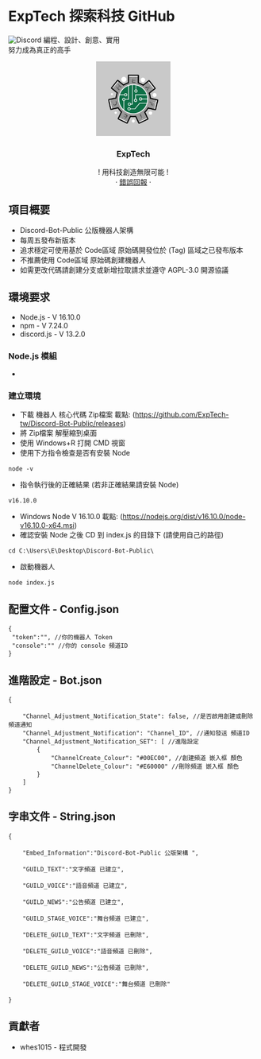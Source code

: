 # ExpTech 探索科技 GitHub
<img alt="Discord" src="https://img.shields.io/discord/857181425908318218">
編程、設計、創意、實用
<br>
努力成為真正的高手
<br />
<p align="center">
  <a href="https://github.com/ExpTech-tw/Example/">
    <img src="image/ExpTech.png" alt="ExpTech" width="150" height="150">
  </a>
  <h3 align="center">ExpTech</h3>
  <p align="center">
    ! 用科技創造無限可能 !
    <br />
    ·
    <a href="https://github.com/ExpTech-tw/Example/issues">錯誤回報</a>
    ·
  </p>
</p>

## 項目概要
* Discord-Bot-Public 公版機器人架構
* 每周五發布新版本
* 追求穩定可使用基於 Code區域 原始碼開發位於 (Tag) 區域之已發布版本
* 不推薦使用 Code區域 原始碼創建機器人
* 如需更改代碼請創建分支或新增拉取請求並遵守 AGPL-3.0 開源協議

## 環境要求
* Node.js - V 16.10.0
* npm - V 7.24.0
* discord.js - V 13.2.0
### Node.js 模組
*

### 建立環境
* 下載 機器人 核心代碼 Zip檔案 載點: (https://github.com/ExpTech-tw/Discord-Bot-Public/releases)
* 將 Zip檔案 解壓縮到桌面
* 使用 Windows+R 打開 CMD 視窗
* 使用下方指令檢查是否有安裝 Node
```console 
node -v
```
* 指令執行後的正確結果 (若非正確結果請安裝 Node)
```
v16.10.0
```
* Windows Node V 16.10.0 載點: (https://nodejs.org/dist/v16.10.0/node-v16.10.0-x64.msi)
* 確認安裝 Node 之後 CD 到 index.js 的目錄下 (請使用自己的路徑)
```console 
cd C:\Users\E\Desktop\Discord-Bot-Public\
```
* 啟動機器人
```console 
node index.js
```

## 配置文件 - Config.json
```
{
 "token":"", //你的機器人 Token
 "console":"" //你的 console 頻道ID
}
```

## 進階設定 - Bot.json
```
{

    "Channel_Adjustment_Notification_State": false, //是否啟用創建或刪除頻道通知
    "Channel_Adjustment_Notification": "Channel_ID", //通知發送 頻道ID
    "Channel_Adjustment_Notification_SET": [ //進階設定
        {
            "ChannelCreate_Colour": "#00EC00", //創建頻道 嵌入框 顏色
            "ChannelDelete_Colour": "#E60000" //刪除頻道 嵌入框 顏色
        }
    ]
}
```

## 字串文件 - String.json
```
{

    "Embed_Information":"Discord-Bot-Public 公版架構 ",

    "GUILD_TEXT":"文字頻道 已建立",

    "GUILD_VOICE":"語音頻道 已建立",

    "GUILD_NEWS":"公告頻道 已建立",

    "GUILD_STAGE_VOICE":"舞台頻道 已建立",

    "DELETE_GUILD_TEXT":"文字頻道 已刪除",

    "DELETE_GUILD_VOICE":"語音頻道 已刪除",

    "DELETE_GUILD_NEWS":"公告頻道 已刪除",

    "DELETE_GUILD_STAGE_VOICE":"舞台頻道 已刪除"

}
```

## 貢獻者
* whes1015 - 程式開發
